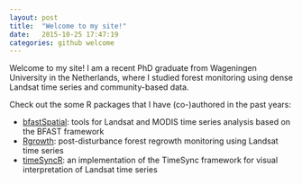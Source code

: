 ```yaml
---
layout: post
title:  "Welcome to my site!"
date:   2015-10-25 17:47:19
categories: github welcome
---
```


Welcome to my site! I am a recent PhD graduate from Wageningen University in the Netherlands, where I studied forest monitoring using dense Landsat time series and community-based data.

Check out the some R packages that I have (co-)authored in the past years:

* [bfastSpatial](http://github.com/dutri001/bfastSpatial): tools for Landsat and MODIS time series analysis based on the BFAST framework
* [Rgrowth](http://github.com/bendv/Rgrowth): post-disturbance forest regrowth monitoring using Landsat time series
* [timeSyncR](http://github.com/bendv/timeSyncR): an implementation of the TimeSync framework for visual interpretation of Landsat time series

